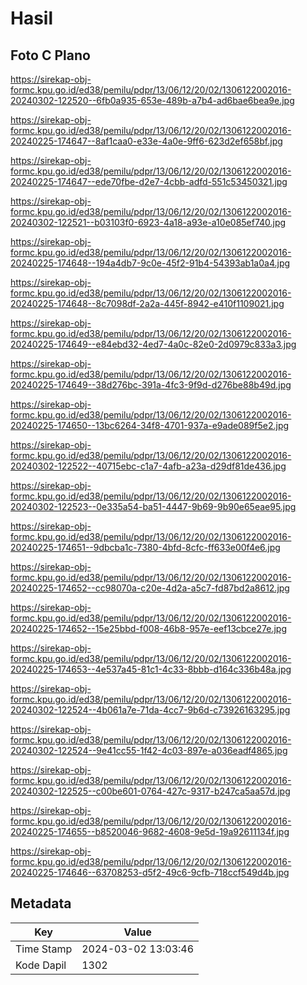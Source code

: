# Hasil

## Foto C Plano

https://sirekap-obj-formc.kpu.go.id/ed38/pemilu/pdpr/13/06/12/20/02/1306122002016-20240302-122520--6fb0a935-653e-489b-a7b4-ad6bae6bea9e.jpg

https://sirekap-obj-formc.kpu.go.id/ed38/pemilu/pdpr/13/06/12/20/02/1306122002016-20240225-174647--8af1caa0-e33e-4a0e-9ff6-623d2ef658bf.jpg

https://sirekap-obj-formc.kpu.go.id/ed38/pemilu/pdpr/13/06/12/20/02/1306122002016-20240225-174647--ede70fbe-d2e7-4cbb-adfd-551c53450321.jpg

https://sirekap-obj-formc.kpu.go.id/ed38/pemilu/pdpr/13/06/12/20/02/1306122002016-20240302-122521--b03103f0-6923-4a18-a93e-a10e085ef740.jpg

https://sirekap-obj-formc.kpu.go.id/ed38/pemilu/pdpr/13/06/12/20/02/1306122002016-20240225-174648--194a4db7-9c0e-45f2-91b4-54393ab1a0a4.jpg

https://sirekap-obj-formc.kpu.go.id/ed38/pemilu/pdpr/13/06/12/20/02/1306122002016-20240225-174648--8c7098df-2a2a-445f-8942-e410f1109021.jpg

https://sirekap-obj-formc.kpu.go.id/ed38/pemilu/pdpr/13/06/12/20/02/1306122002016-20240225-174649--e84ebd32-4ed7-4a0c-82e0-2d0979c833a3.jpg

https://sirekap-obj-formc.kpu.go.id/ed38/pemilu/pdpr/13/06/12/20/02/1306122002016-20240225-174649--38d276bc-391a-4fc3-9f9d-d276be88b49d.jpg

https://sirekap-obj-formc.kpu.go.id/ed38/pemilu/pdpr/13/06/12/20/02/1306122002016-20240225-174650--13bc6264-34f8-4701-937a-e9ade089f5e2.jpg

https://sirekap-obj-formc.kpu.go.id/ed38/pemilu/pdpr/13/06/12/20/02/1306122002016-20240302-122522--40715ebc-c1a7-4afb-a23a-d29df81de436.jpg

https://sirekap-obj-formc.kpu.go.id/ed38/pemilu/pdpr/13/06/12/20/02/1306122002016-20240302-122523--0e335a54-ba51-4447-9b69-9b90e65eae95.jpg

https://sirekap-obj-formc.kpu.go.id/ed38/pemilu/pdpr/13/06/12/20/02/1306122002016-20240225-174651--9dbcba1c-7380-4bfd-8cfc-ff633e00f4e6.jpg

https://sirekap-obj-formc.kpu.go.id/ed38/pemilu/pdpr/13/06/12/20/02/1306122002016-20240225-174652--cc98070a-c20e-4d2a-a5c7-fd87bd2a8612.jpg

https://sirekap-obj-formc.kpu.go.id/ed38/pemilu/pdpr/13/06/12/20/02/1306122002016-20240225-174652--15e25bbd-f008-46b8-957e-eef13cbce27e.jpg

https://sirekap-obj-formc.kpu.go.id/ed38/pemilu/pdpr/13/06/12/20/02/1306122002016-20240225-174653--4e537a45-81c1-4c33-8bbb-d164c336b48a.jpg

https://sirekap-obj-formc.kpu.go.id/ed38/pemilu/pdpr/13/06/12/20/02/1306122002016-20240302-122524--4b061a7e-71da-4cc7-9b6d-c73926163295.jpg

https://sirekap-obj-formc.kpu.go.id/ed38/pemilu/pdpr/13/06/12/20/02/1306122002016-20240302-122524--9e41cc55-1f42-4c03-897e-a036eadf4865.jpg

https://sirekap-obj-formc.kpu.go.id/ed38/pemilu/pdpr/13/06/12/20/02/1306122002016-20240302-122525--c00be601-0764-427c-9317-b247ca5aa57d.jpg

https://sirekap-obj-formc.kpu.go.id/ed38/pemilu/pdpr/13/06/12/20/02/1306122002016-20240225-174655--b8520046-9682-4608-9e5d-19a92611134f.jpg

https://sirekap-obj-formc.kpu.go.id/ed38/pemilu/pdpr/13/06/12/20/02/1306122002016-20240225-174646--63708253-d5f2-49c6-9cfb-718ccf549d4b.jpg


## Metadata

| Key        | Value               |
| ---------- | ------------------- |
| Time Stamp | 2024-03-02 13:03:46 |
| Kode Dapil | 1302                |



